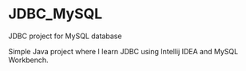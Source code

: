 # JDBC_MySQL

JDBC project for MySQL database

Simple Java project where I learn JDBC using Intellij IDEA and MySQL Workbench.
